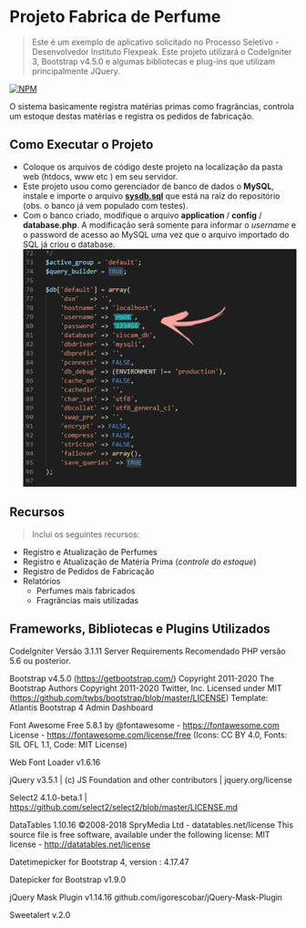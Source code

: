# Projeto Fabrica de Perfume
> Este é um exemplo de aplicativo solicitado no Processo Seletivo - Desenvolvedor Instituto Flexpeak. Este projeto utilizará o CodeIgniter 3, Bootstrap v4.5.0 e algumas bibliotecas e plug-ins que utilizam principalmente JQuery.

[![NPM](https://img.shields.io/npm/l/react)](https://github.com/andreney/sifap/blob/main/LICENSE)

O sistema basicamente registra matérias primas como fragrâncias, controla um estoque destas matérias e registra os pedidos de fabricação.

## Como Executar o Projeto
* Coloque os arquivos de código deste projeto na localização da pasta web (htdocs, www etc ) em seu servidor.
* Este projeto usou como gerenciador de banco de dados o **MySQL**, instale e importe o arquivo [**sysdb.sql**](https://github.com/andreney/sifap/blob/main/sysdb.sql) que está na raiz do repositório (obs. o banco já vem populado com testes).
* Com o banco criado, modifique o arquivo **application** / **config** / **database.php**. A modificação será somente para informar o _username_ e o password de acesso ao MySQL uma vez que o arquivo importado do SQL já criou o database.
![Exemplo_Edicao](https://github.com/andreney/assets/blob/main/img/mudar_database.png)

## Recursos
> Inclui os seguintes recursos:
* Registro e Atualização de Perfumes
* Registro e Atualização de Matéria Prima (_controle do estoque_)
* Registro de Pedidos de Fabricação
* Relatórios
    * Perfumes mais fabricados
	* Fragrâncias mais utilizadas

## Frameworks, Bibliotecas e Plugins Utilizados
CodeIgniter Versão 3.1.11
Server Requirements
Recomendado PHP versão 5.6 ou posterior.

Bootstrap v4.5.0 (https://getbootstrap.com/)
Copyright 2011-2020 The Bootstrap Authors
Copyright 2011-2020 Twitter, Inc.
Licensed under MIT (https://github.com/twbs/bootstrap/blob/master/LICENSE)
Template: Atlantis Bootstrap 4 Admin Dashboard

Font Awesome Free 5.8.1 by @fontawesome - https://fontawesome.com
License - https://fontawesome.com/license/free (Icons: CC BY 4.0, Fonts: SIL OFL 1.1, Code: MIT License)

Web Font Loader v1.6.16

jQuery v3.5.1 | (c) JS Foundation and other contributors | jquery.org/license

Select2 4.1.0-beta.1 | https://github.com/select2/select2/blob/master/LICENSE.md

DataTables 1.10.16
©2008-2018 SpryMedia Ltd - datatables.net/license
This source file is free software, available under the following license:
MIT license - http://datatables.net/license

Datetimepicker for Bootstrap 4, version : 4.17.47

Datepicker for Bootstrap v1.9.0

jQuery Mask Plugin v1.14.16
github.com/igorescobar/jQuery-Mask-Plugin

Sweetalert v.2.0

